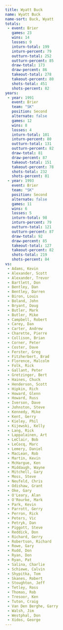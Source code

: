 ```yaml
---
title: Wyatt Buck
name: Wyatt Buck
name-sort: Buck, Wyatt
totals:
 - event: Brier
   games: 23
   wins: 14
   losses: 9
   inturn-total: 199
   inturn-percent: 79
   outturn-total: 252
   outturn-percent: 85
   draw-total: 173
   draw-percent: 86
   takeout-total: 278
   takeout-percent: 80
   shots-total: 451
   shots-percent: 82
years:
 - year: 1991
   event: Brier
   team: "SK"
   position: Second
   alternate: false
   games: 12
   wins: 8
   losses: 4
   inturn-total: 101
   inturn-percent: 80
   outturn-total: 131
   outturn-percent: 82
   draw-total: 81
   draw-percent: 87
   takeout-total: 151
   takeout-percent: 78
   shots-total: 232
   shots-percent: 81
 - year: 1993
   event: Brier
   team: "SK"
   position: Second
   alternate: false
   games: 11
   wins: 6
   losses: 5
   inturn-total: 98
   inturn-percent: 79
   outturn-total: 121
   outturn-percent: 87
   draw-total: 92
   draw-percent: 85
   takeout-total: 127
   takeout-percent: 82
   shots-total: 219
   shots-percent: 84
vs:
 - Adams, Kevin
 - Alexander, Scott
 - Alexander, Trevor
 - Bartlett, Don
 - Bentley, Dan
 - Bentley, Darren
 - Biron, Louis
 - Boland, John
 - Bryant, Doug
 - Butler, Mark
 - Butler, Mike
 - Campbell, Robert
 - Carey, Dan
 - Carter, Andrew
 - Charette, Pierre
 - Collison, Brian
 - Corner, Peter
 - Coster, Dave
 - Ferster, Greg
 - Fitzherbert, Brad
 - Florence, Malcolm
 - Folk, Rick
 - Gallant, Peter
 - Gretzinger, Bert
 - Haines, Chuck
 - Henderson, Scott
 - Hipkin, Rich
 - Howard, Glenn
 - Howard, Russ
 - Iverson, Dave
 - Johnston, Steve
 - Kennedy, Mike
 - Kent, Gerry
 - Kieley, Phil
 - Kijewski, Kelly
 - Lang, Rick
 - Lappalainen, Art
 - LeClair, Bob
 - LeCocq, Marc
 - Lemery, Daniel
 - MacLean, Rob
 - Martin, Kevin
 - McHargue, Ken
 - Middaugh, Wayne
 - Mitchell, Gary
 - Moss, Steve
 - Neufeld, Chris
 - Odishaw, Grant
 - Oke, Gary
 - O'Leary, Alan
 - O'Rourke, Mark
 - Park, Kevin
 - Parrott, Gerry
 - Perron, Rick
 - Peters, Vic
 - Petryk, Dan
 - Piggott, Steve
 - Reddick, Don
 - Richard, Gerry
 - Robertson, Richard
 - Rowe, Gary
 - Rudd, Don
 - Ryan, Don
 - Ryan, Pat
 - Salina, Charlie
 - Schiewe, Calvin
 - Shypitka, Tom
 - Skanes, Robert
 - Stoughton, Jeff
 - Tetley, Ross
 - Thomas, Rob
 - Tresoor, Ken
 - Tuton, Craig
 - Van Den Berghe, Garry
 - Walsh, Jim
 - Westphal, Don
 - Xidos, George
---
```

